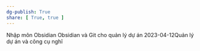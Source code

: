 ```yaml
---
dg-publish: True
share: [ True, true ]
---
```

Nhập môn Obsidian
Obsidian và Git cho quản lý dự án
2023-04-12Quản lý dự án và công cụ nghĩ